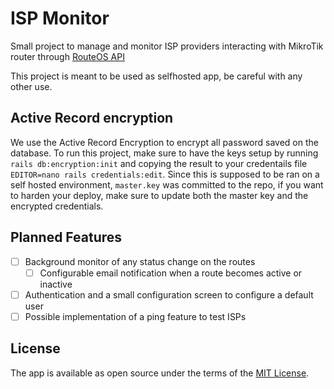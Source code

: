 # ISP Monitor

Small project to manage and monitor ISP providers interacting with MikroTik router through [RouteOS API](https://rubygems.org/gems/routeros-api)

This project is meant to be used as selfhosted app, be careful with any other use.

## Active Record encryption

We use the Active Record Encryption to encrypt all password saved on the database. To run this project, make sure to have the keys setup by running `rails db:encryption:init` and copying the result to your credentails file `EDITOR=nano rails credentials:edit`. Since this is supposed to be ran on a self hosted environment, `master.key` was committed to the repo, if you want to harden your deploy, make sure to update both the master key and the encrypted credentials.

## Planned Features

- [ ] Background monitor of any status change on the routes
    - [ ] Configurable email notification when a route becomes active or inactive
- [ ] Authentication and a small configuration screen to configure a default user
- [ ] Possible implementation of a ping feature to test ISPs

## License

The app is available as open source under the terms of the [MIT License](https://opensource.org/licenses/MIT).
